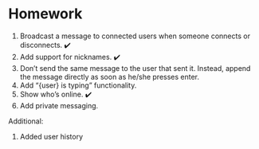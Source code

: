 # Homework

1. Broadcast a message to connected users when someone connects or disconnects. ✔️
2. Add support for nicknames. ✔️
3. Don’t send the same message to the user that sent it. Instead, append the message directly as soon as he/she presses enter.
4. Add “{user} is typing” functionality.
5. Show who’s online. ✔️
6. Add private messaging.


Additional:

1. Added user history
